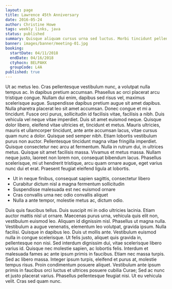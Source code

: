 ```yaml
---
layout: page
title: Lawrence 45th Anniversary
date: 2016-05-24
author: Christine Howe
tags: weekly links, java
status: published
summary: Quisque aliquam cursus urna sed luctus. Morbi tincidunt pellentesque.
banner: images/banner/meeting-01.jpg
booking:
  startDate: 04/11/2018
  endDate: 04/16/2018
  ctyhocn: BELPAHX
  groupCode: L4A
published: true
---
```

Ut ac metus leo. Cras pellentesque vestibulum nunc, a volutpat nulla tempus ac. In dapibus pretium accumsan. Phasellus ac orci placerat arcu tristique congue. Nullam dui enim, dapibus sed risus vel, maximus scelerisque augue. Suspendisse dapibus pretium augue sit amet dapibus. Nulla pharetra placerat leo sit amet accumsan. Donec congue et mi a tincidunt. Fusce orci purus, sollicitudin id facilisis vitae, facilisis a nibh. Duis vehicula vel neque vitae imperdiet. Duis sit amet euismod neque. Quisque dolor libero, eleifend vitae ultricies et, tincidunt et metus. Mauris ultricies, mauris et ullamcorper tincidunt, ante ante accumsan lacus, vitae cursus quam nunc a dolor.
Quisque sed semper nibh. Etiam lobortis vestibulum purus non auctor. Pellentesque tincidunt magna vitae fringilla imperdiet. Quisque consectetur nec arcu at fermentum. Nulla in rutrum dui, in ultrices metus. Quisque sit amet facilisis massa. Vivamus et metus massa. Nullam neque justo, laoreet non lorem non, consequat bibendum lacus. Phasellus scelerisque, mi ut hendrerit tristique, arcu quam ornare augue, eget varius nunc dui et erat. Praesent feugiat eleifend ligula at lobortis.

* Ut in neque finibus, consequat sapien sagittis, consectetur libero
* Curabitur dictum nisl a magna fermentum sollicitudin
* Suspendisse malesuada est nec euismod ornare
* Cras convallis urna nec odio convallis aliquet
* Nulla a ante tempor, molestie metus ac, dictum odio.

Duis quis faucibus tellus. Duis suscipit mi in odio ultricies lacinia. Etiam auctor mattis nisl ut ornare. Maecenas purus urna, vehicula quis elit non, vestibulum euismod leo. Aliquam id dignissim nisl. Phasellus ut magna nulla. Vestibulum a augue venenatis, elementum leo volutpat, gravida ipsum. Nulla facilisi. Quisque in dapibus leo.
Duis ut mollis ante. Vestibulum euismod nulla in congue scelerisque. Ut felis justo, aliquet quis gravida in, pellentesque non nisi. Sed interdum dignissim dui, vitae scelerisque libero varius id. Quisque nec molestie sapien, ac lobortis felis. Interdum et malesuada fames ac ante ipsum primis in faucibus. Etiam nec massa turpis. Sed ac libero massa. Integer ipsum turpis, eleifend et purus at, molestie tempus risus. Proin condimentum posuere aliquet. Vestibulum ante ipsum primis in faucibus orci luctus et ultrices posuere cubilia Curae; Sed ac nunc et justo placerat varius. Phasellus pellentesque feugiat nisi. Ut eu vehicula velit. Cras sed quam nunc.
